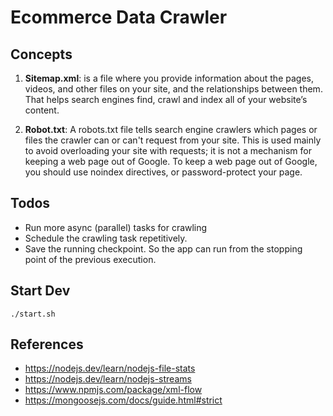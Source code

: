 # Ecommerce Data Crawler


## Concepts
1. __Sitemap.xml__: is a file where you provide information about the pages, videos, and other files on your site, and the relationships between them. That helps search engines find, crawl and index all of your website’s content.

2. __Robot.txt__: A robots.txt file tells search engine crawlers which pages or files the crawler can or can't request from your site. This is used mainly to avoid overloading your site with requests; it is not a mechanism for keeping a web page out of Google. To keep a web page out of Google, you should use noindex directives, or password-protect your page.


## Todos
- Run more async (parallel) tasks for crawling 
- Schedule the crawling task repetitively.
- Save the running checkpoint. So the app can run from the stopping point of the previous execution.



## Start Dev
```
./start.sh
```


## References
- https://nodejs.dev/learn/nodejs-file-stats
- https://nodejs.dev/learn/nodejs-streams
- https://www.npmjs.com/package/xml-flow
- https://mongoosejs.com/docs/guide.html#strict
